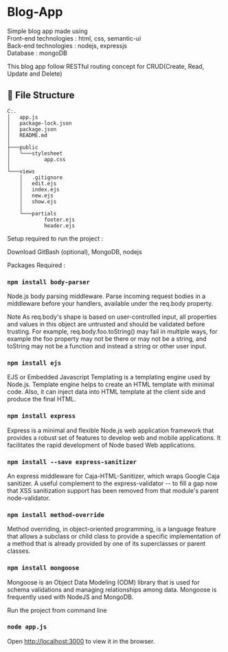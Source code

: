 <h1>Blog-App</h1>
Simple blog app made using
<div>Front-end technologies : html, css, semantic-ui</div> 
<div>Back-end technologies  : nodejs, expressjs</div>
<div>Database               : mongoDB</div>

This blog app follow RESTful routing concept
for CRUD(Create, Read, Update and Delete)

## :file_folder: File Structure

```
C:.
│   app.js
│   package-lock.json
│   package.json
│   README.md
│
├───public
│   └───stylesheet
│           app.css
│
└───views
    │   .gitignore
    │   edit.ejs
    │   index.ejs
    │   new.ejs
    │   show.ejs
    │
    └───partials
            footer.ejs
            header.ejs
```

Setup required to run the project :

Download GitBash (optional), MongoDB, nodejs

Packages Required :

### `npm install body-parser`

Node.js body parsing middleware. Parse incoming request bodies in a middleware before your handlers, 
available under the req.body property.

Note As req.body's shape is based on user-controlled input, all properties and values in this object are untrusted and 
should be validated before trusting. For example, req.body.foo.toString() may fail in multiple ways, for example the foo 
property may not be there or may not be a string, and toString may not be a function and instead a string or other user input.

### `npm install ejs`

EJS or Embedded Javascript Templating is a templating engine used by Node.js. Template engine helps to create an HTML template 
with minimal code. Also, it can inject data into HTML template at the client side and produce the final HTML.

### `npm install express`

Express is a minimal and flexible Node.js web application framework that provides a robust set of features to develop web and 
mobile applications. It facilitates the rapid development of Node based Web applications.

### `npm install --save express-sanitizer`

An express middleware for Caja-HTML-Sanitizer, which wraps Google Caja sanitizer. A useful complement to the express-validator -- to 
fill a gap now that XSS sanitization support has been removed from that module's parent node-validator.

### `npm install method-override`

Method overriding, in object-oriented programming, is a language feature that allows a subclass or child class to provide a 
specific implementation of a method that is already provided by one of its superclasses or parent classes. 

### `npm install mongoose`

Mongoose is an Object Data Modeling (ODM) library that is used for schema validations and managing relationships among data. 
Mongoose is frequently used with NodeJS and MongoDB. 

Run the project from command line

### `node app.js`

Open [http://localhost:3000](http://localhost:3000) to view it in the browser.
